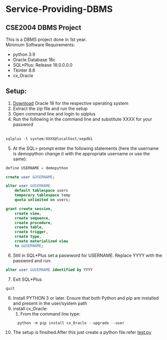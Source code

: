 # Service-Providing-DBMS
## CSE2004 DBMS Project

This is a DBMS project done in 1st year.<br>
Minimum Software Requirements: <br>
- python 3.9 
- Oracle Database 18c 
- SQL*Plus: Release 18.0.0.0.0 
- Tkinter 8.6
- cx_Oracle

## Setup:
1. [Download](https://www.oracle.com/in/database/technologies/xe-downloads.html "Download Oracle 18") Oracle 18 for the respective operating system
2. Extract the zip file and run the setup
3. Open command line and login to sqlplus
4. Run the following in the command line and substitute XXXX for your password<br><br>
```powershell
sqlplus -l system/XXXX@localhost/xepdb1  
```
5. At the SQL> prompt enter the following statements (here the username is demopython change it with the appropriate username or use the same):
```sql
define USERNAME = demopython

create user &USERNAME;

alter user &USERNAME
    default tablespace users
    temporary tablespace temp
    quota unlimited on users;

grant create session,
    create view,
    create sequence,
    create procedure,
    create table,
    create trigger,
    create type,
    create materialized view
    to &USERNAME;
```
6. Still in SQL*Plus set a paswword for USERNAME. Replace YYYY with the password and run:<br>
```sql
alter user &USERNAME identified by YYYY
```
7. Exit SQL*Plus 
```sql
quit
```
8. Install PYTHON 3 or later. Ensure that both Python and pip are installed and present in the user/system path
9. install cx_Oracle:<br>
    1. From the command line type:<br>
     ```powershell
       python -m pip install cx_Oracle --upgrade --user
     ```
10. The setup is finsihed.After this just create a python file.refer [test.py](./test.py "test.py")

            